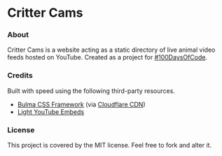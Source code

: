 Critter Cams
=====

### About

Critter Cams is a website acting as a static directory of live animal video feeds hosted on YouTube.
Created as a project for [#100DaysOfCode](https://twitter.com/hashtags/100daysofcode).

### Credits

Built with speed using the following third-party resources.

* [Bulma CSS Framework](http://bulma.io/) (via [Cloudflare CDN](https://cdnjs.com/libraries/bulma))
* [Light YouTube Embeds](http://labnol.org/?p=27941)

### License

This project is covered by the MIT license. Feel free to fork and alter it.
